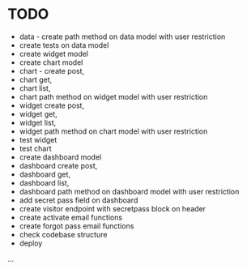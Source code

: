 # TODO

- data - create path method on data model with user restriction
- create tests on data model
- create widget model
- create chart model
- chart - create post, 
- chart get, 
- chart list, 
- chart path method on widget model with user restriction
- widget create post, 
- widget get, 
- widget list, 
- widget path method on chart model with user restriction
- test widget
- test chart
- create dashboard model
- dashboard create post, 
- dashboard get, 
- dashboard list, 
- dashboard path method on dashboard model with user restriction
- add secret pass field on dashboard
- create visitor endpoint with secretpass block on header
- create activate email functions
- create forgot pass email functions
- check codebase structure
- deploy

...